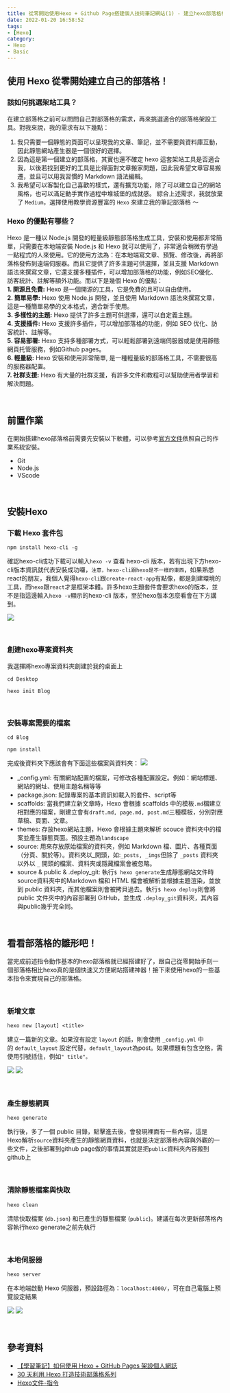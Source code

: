 ```yaml
---
title: 從零開始使用Hexo + Github Page搭建個人技術筆記網站(1) - 建立hexo部落格模板
date: 2022-01-20 16:58:52
tags:
- [Hexo]
category:
- Hexo
- Basic
---
```


## **使用 Hexo 從零開始建立自己的部落格！**
### **該如何挑選架站工具？**
在建立部落格之前可以問問自己對部落格的需求，再來挑選適合的部落格架設工具。對我來說，我的需求有以下幾點：  
1. 我只需要一個靜態的頁面可以呈現我的文章、筆記，並不需要與資料庫互動，因此靜態網站產生器是一個很好的選擇。  
2. 因為這是第一個建立的部落格，其實也還不確定 hexo 這套架站工具是否適合我，以後若找到更好的工具是比得面對文章搬家問題，因此我希望文章容易搬遷，並且可以用我習慣的 Markdown 語法編輯。  
3. 我希望可以客製化自己喜歡的樣式，還有擴充功能，除了可以建立自己的網站風格，也可以滿足動手實作過程中堆城堡的成就感。
綜合上述需求，我就放棄了 `Medium`，選擇使用教學資源豐富的 `Hexo` 來建立我的筆記部落格 ～  

### **Hexo 的優點有哪些？**
Hexo 是一種以 Node.js 開發的輕量級靜態部落格生成工具，安裝和使用都非常簡單，只需要在本地端安裝 Node.js 和 Hexo 就可以使用了，非常適合稍微有學過一點程式的人來使用。它的使用方法為：在本地端寫文章、預覽、修改後，再將部落格發佈到遠端伺服器。而且它提供了許多主題可供選擇，並且支援 Markdown 語法來撰寫文章，它還支援多種插件，可以增加部落格的功能，例如SEO優化、訪客統計、註解等額外功能。而以下是幾個 Hexo 的優點：  
**1. 開源且免費:** Hexo 是一個開源的工具，它是免費的且可以自由使用。  
**2. 簡單易學:** Hexo 使用 Node.js 開發，並且使用 Markdown 語法來撰寫文章，這是一種簡單易學的文本格式，適合新手使用。  
**3. 多樣性的主題:** Hexo 提供了許多主題可供選擇，還可以自定義主題。  
**4. 支援插件:** Hexo 支援許多插件，可以增加部落格的功能，例如 SEO 优化、訪客統計、註解等。  
**5. 容易部署:** Hexo 支持多種部署方式，可以輕鬆部署到遠端伺服器或是使用靜態網頁托管服務，例如Github pages。  
**6. 輕量級:** Hexo 安裝和使用非常簡單, 是一種輕量級的部落格工具，不需要很高的服務器配置。  
**7. 社群支援:** Hexo 有大量的社群支援，有許多文件和教程可以幫助使用者學習和解決問題。  

<!-- more -->

<br/>

## **前置作業**

在開始搭建hexo部落格前需要先安裝以下軟體，可以參考[官方文件](https://hexo.io/zh-tw/docs/)依照自己的作業系統安裝。

- Git
- Node.js
- VScode



<br/>

## **安裝Hexo**
### **下載 Hexo 套件包**


```shell
npm install hexo-cli -g
```

確認hexo-cli成功下載可以輸入`hexo -v` 查看 hexo-cli 版本，若有出現下方hexo-cli版本資訊就代表安裝成功囉，`注意，hexo-cli跟hexo是不一樣的東西`，如果熟悉react的朋友，我個人覺得`hexo-cli`跟`create-react-app`有點像，都是創建環境的工具，而`hexo`跟`react`才是框架本體。許多hexo主題套件會要求hexo的版本，並不是指這邊輸入`hexo -v`顯示的hexo-cli 版本，至於hexo版本怎麼看會在下方講到。

![](https://res.cloudinary.com/djtoo8orh/image/upload/v1673800365/Hexo%20Blog/2022-01-20-hexo-from-scratch-1/hexo_version_ijbhof.png)

<br/>

### **創建hexo專案資料夾**

我選擇將hexo專案資料夾創建於我的桌面上

```shell
cd Desktop
```

```shell
hexo init Blog
```

<br/>

### **安裝專案需要的檔案**

```shell
cd Blog
```

```shell
npm install
```

完成後資料夾下應該會有下面這些檔案與資料夾：
![](https://res.cloudinary.com/djtoo8orh/image/upload/v1673800364/Hexo%20Blog/2022-01-20-hexo-from-scratch-1/folder_structure_ck5fam.png)

- _config.yml: 有關網站配置的檔案，可修改各種配置設定。例如：網站標題、網站的網址、使用主題名稱等等
- package.json: 紀錄專案的基本資訊如載入的套件、script等
- scaffolds: 當我們建立新文章時，Hexo 會根據 scaffolds 中的模板`.md`檔建立相對應的檔案，剛建立會有`draft.md, page.md, post.md`三種模板，分別對應草稿、頁面、文章。
- themes: 存放hexo網站主題，Hexo 會根據主題來解析 scouce 資料夾中的檔案並產生靜態頁面。預設主題為`landscape`
- source: 用來存放原始檔案的資料夾，例如 Markdown 檔、圖片、各種頁面（分頁、關於等）。資料夾以_開頭，如:`_posts, _imgs`但除了 `_posts` 資料夾以外以 `_` 開頭的檔案、資料夾或隱藏檔案會被忽略。
- source & public & .deploy_git: 執行`$ hexo generate`生成靜態網站文件時source資料夾中的Markdown 檔和 HTML 檔會被解析並根據主題渲染，並放到 public 資料夾，而其他檔案則會被拷貝過去。執行`$ hexo deploy`則會將 public 文件夾中的內容部署到 GitHub，並生成 `.deploy_git`資料夾，其內容與public幾乎完全同。

<br/>

## **看看部落格的雛形吧！**

當完成前述指令動作基本的hexo部落格就已經搭建好了，跟自己從零開始手刻一個部落格相比hexo真的是個快速又方便網站搭建神器！接下來使用hexo的一些基本指令來實現自己的部落格。

<br/>

### **新增文章**

```shell
hexo new [layout] <title>
```

建立一篇新的文章。如果沒有設定 `layout` 的話，則會使用 `_config.yml` 中的 `default_layout` 設定代替，`default_layout`為post。如果標題有包含空格，需使用引號括住，例如`" title"。`

![](https://res.cloudinary.com/djtoo8orh/image/upload/v1673800365/Hexo%20Blog/2022-01-20-hexo-from-scratch-1/hexo_new_title_qpopgr.png)
![](https://res.cloudinary.com/djtoo8orh/image/upload/v1673800364/Hexo%20Blog/2022-01-20-hexo-from-scratch-1/new_article_fa9pml.png)

<br/>

### **產生靜態網頁**

```shell
hexo generate
```

執行後，多了一個 public 目錄，點擊進去後，會發現裡面有一些內容，這是 Hexo解析`source`資料夾產生的靜態網頁資料，也就是決定部落格內容與外觀的一些文件，之後部署到github page做的事情其實就是把`public`資料夾內容搬到github上

<br/>

### **清除靜態檔案與快取**

```shell
hexo clean
```

清除快取檔案 (`db.json`) 和已產生的靜態檔案 (`public`)。建議在每次更新部落格內容執行hexo generate之前先執行

<br/>

### **本地伺服器**

```shell
hexo server
```

在本地端啟動 Hexo 伺服器，預設路徑為：`localhost:4000/`，可在自己電腦上預覽設定結果

![](https://res.cloudinary.com/djtoo8orh/image/upload/v1673800365/Hexo%20Blog/2022-01-20-hexo-from-scratch-1/hexo_server_xryytu.png)
![](https://res.cloudinary.com/djtoo8orh/image/upload/v1673800365/Hexo%20Blog/2022-01-20-hexo-from-scratch-1/initial_blog_f4l2dm.png)

<br/>

## **參考資料**
- [【學習筆記】如何使用 Hexo + GitHub Pages 架設個人網誌](https://hackmd.io/@Heidi-Liu/note-hexo-github#%E5%89%8D%E7%BD%AE%E4%BD%9C%E6%A5%AD)
- [30 天利用 Hexo 打造技術部落格系列](https://ithelp.ithome.com.tw/users/20139218/ironman/3910)
- [Hexo文件-指令](https://hexo.io/zh-tw/docs/commands)